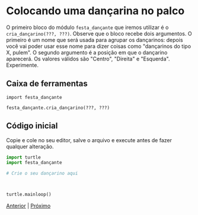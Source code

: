 # Colocando uma dançarina no palco

O primeiro bloco do módulo `festa_dançante` que iremos utilizar é o
`cria_dançarino(???, ???)`.
Observe que o bloco recebe dois argumentos. O primeiro é um nome que será usada
para agrupar os dançarinos: depois você vai poder usar esse nome para dizer 
coisas como "dançarinos do tipo X, pulem". O segundo argumento é a posição em 
que o dançarino aparecerá. Os valores válidos são "Centro", "Direita" e 
"Esquerda". Experimente.

## Caixa de ferramentas

```import festa_dançante```

```festa_dançante.cria_dançarino(???, ???)```


## Código inicial

Copie e cole no seu editor, salve o arquivo e execute antes de fazer qualquer
alteração.

```python
import turtle
import festa_dançante

# Crie o seu dançarino aqui



turtle.mainloop()

```


[Anterior](README.md) | [Próximo](03_eventos.md)
